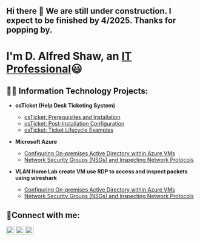 ## Hi there 👋 We are still under construction. I expect to be finished by 4/2025.                   Thanks for popping by.
<h1> I'm D. Alfred Shaw, an <a href="www.linkedin.com/in/d-alfred-shaw-9bb761347">IT Professional</a>😃</h1>

<h2>👨‍💻 Information Technology Projects:</h2>

- <b>osTicket (Help Desk Ticketing System)</b>
  - [osTicket: Prerequisites and Installation](https://github.com/iTdee1/osticket-prereqs)
  - [osTicket: Post-Installation Configuration](https://github.com/iTdee1/post-install-config)
  - [osTicket: Ticket Lifecycle Examples](https://github.com/iTdee1/ticket-lifecycle)
- <b>Microsoft Azure</b>
  - [Configuring On-premises Active Directory within Azure VMs](https://github.com/iTdee1/configure-ad)
  - [Network Security Groups (NSGs) and Inspecting Network Protocols](https://github.com/iTdee1/azure-network-protocols)
    
- <b>VLAN Home Lab create VM use RDP to access and inspect packets using wireshark </b>
  - [Configuring On-premises Active Directory within Azure VMs](https://github.com/iTdee1/configure-ad)
  - [Network Security Groups (NSGs) and Inspecting Network Protocols](https://github.com/iTdee1/azure-network-protocols)

<h2>🤳Connect with me:</h2>

[<img align="left" alt="Josh | Twitter" width="22px" src="https://cdn.jsdelivr.net/npm/simple-icons@v3/icons/twitter.svg" />][twitter]
[<img align="left" alt="Josh | LinkedIn" width="22px" src="https://cdn.jsdelivr.net/npm/simple-icons@v3/icons/linkedin.svg" />][linkedin]
[<img align="left" alt="Josh | Instagram" width="22px" src="https://cdn.jsdelivr.net/npm/simple-icons@v3/icons/instagram.svg" />][instagram]

[twitter]: https://twitter.com/Josh
[instagram]: https://www.instagram.com/Josh
[linkedin]: https://linkedin.com/in/Josh


<!--
**iTdee1/iTdee1** is a ✨ _special_ ✨ repository because its `README.md` (this file) appears on your GitHub profile

